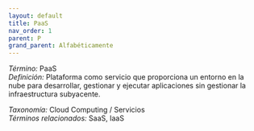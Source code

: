 ```yaml
---
layout: default
title: PaaS
nav_order: 1
parent: P
grand_parent: Alfabéticamente
---
```


*Término:* PaaS  
*Definición:* Plataforma como servicio que proporciona un entorno en la nube para desarrollar, gestionar y ejecutar aplicaciones sin gestionar la infraestructura subyacente.

*Taxonomía:* Cloud Computing / Servicios  
*Términos relacionados:* SaaS, IaaS
